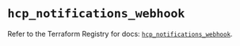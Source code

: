 # `hcp_notifications_webhook`

Refer to the Terraform Registry for docs: [`hcp_notifications_webhook`](https://registry.terraform.io/providers/hashicorp/hcp/0.83.0/docs/resources/notifications_webhook).
